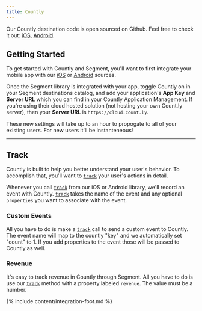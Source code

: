 ```yaml
---
title: Countly
---
```


Our Countly destination code is open sourced on Github. Feel free to check it out: [iOS](https://github.com/segmentio/analytics-ios/tree/master/Analytics/Integrations/Countly), [Android](https://github.com/segmentio/analytics-android/tree/master/analytics-integrations/countly).

## Getting Started

To get started with Countly and Segment, you'll want to first integrate your mobile app with our [iOS](/docs/sources/mobile/ios/) or [Android](/docs/sources/mobile/android/) sources.

Once the Segment library is integrated with your app, toggle Countly on in your Segment destinations catalog, and add your application's **App Key** and **Server URL** which you can find in your Countly Application Management. If you're using their cloud hosted solution (not hosting your own Count.ly server), then your **Server URL** is `https://cloud.count.ly`.

These new settings will take up to an hour to propogate to all of your existing users. For new users it'll be instanteneous!

- - -

## Track

Countly is built to help you better understand your user's behavior. To accomplish that, you'll want to [`track`](/docs/spec/track/) your user's actions in detail.

Whenever you call [`track`](/docs/spec/track/) from our iOS or Android library, we'll record an event with Countly. [`track`](/docs/spec/track/) takes the name of the event and any optional `properties` you want to associate with the event.


### Custom Events

All you have to do is make a [`track`](/docs/spec/track/) call to send a custom event to Countly. The event name will map to the countly "key" and we automatically set "count" to 1. If you add properties to the event those will be passed to Countly as well.


### Revenue

It's easy to track revenue in Countly through Segment. All you have to do is use our [`track`](/docs/spec/track/) method with a property labeled `revenue`. The value must be a number.

{% include content/integration-foot.md %}
